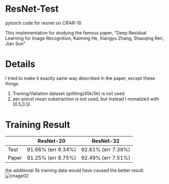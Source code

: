# ResNet-Test
pytorch code for resnet on CIFAR-10  

This implementation for studying the famous paper, "Deep Residual Learning for Image Recognition, Kaiming He, Xiangyu Zhang, Shaoqing Ren, Jian Sun" 


# Details
I tried to make it exactly same way described in the paper, except these things.
1.  Traning/Valiation dataset spiltting(45k/5k) is not used
2.  per-pixcel mean substraction is not used, but instead I nomalized with (0.5,0.5)


# Training Result
||ResNet-20|ResNet-32|
|------|---|---|
|Test|91.66% (err 8.34%)|92.61% (err 7.39%)|
|Paper|91.25% (err 8.75%)|92.49% (err 7.51%)|

the additional 5k training data would have caused the better result.
![image02](https://user-images.githubusercontent.com/20814465/124218060-6c7f5a80-db34-11eb-9509-545ad54b83a9.png)
